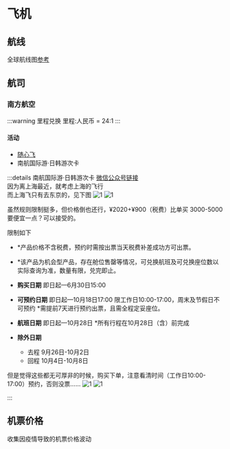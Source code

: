 
# 飞机

## 航线

全球航线图[参考](https://map.variflight.com/)

## 航司

### 南方航空

:::warning 里程兑换
里程:人民币 = 24:1
:::

#### 活动

- [随心飞](./suixinfei)
- 南航国际游·日韩游次卡

:::details 南航国际游·日韩游次卡
[微信公众号链接](https://mp.weixin.qq.com/s/aNB62aLUF0DDrjH7fopBYg)  
因为离上海最近，就考虑上海的飞行  
而上海飞只有去东京的，见下图
![1](/img/trip/cn-jp.png)
![1](/img/trip/cn-kr.png)

虽然规则限制挺多，但价格倒也还行，¥2020+¥900（税费）比单买 3000-5000 要便宜一点？可以接受的。

限制如下

- *产品价格不含税费，预约时需按出票当天税费补差成功方可出票。
- *该产品为机会型产品，存在舱位售罄等情况，可兑换航班及可兑换座位数以实际查询为准，数量有限，兑完即止。

- **购买日期** 即日起—6月30日15:00
- **可预约日期** 即日起—10月18日17:00 限工作日10:00-17:00，周末及节假日不可预约
    *需提前7天进行预约出票，且需全程定妥座位。
- **航班日期** 即日起—10月28日
    *所有行程在10月28日（含）前完成
- **除外日期**
  - 去程 9月26日-10月2日
  - 回程 10月4日-10月8日

但是觉得这些都无可厚非的时候，购买下单，注意看清时间（工作日10:00-17:00）预约，否则没票……
![1](/img/trip/bill.png)
![1](/img/trip/no-tickets.png)

:::

## 机票价格

收集因疫情导致的机票价格波动

<Airfare />

<script setup>
import Airfare from '../.vitepress/components/trip/Airfare.vue'
</script>

